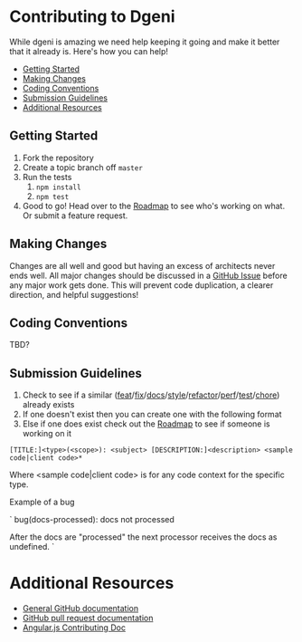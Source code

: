 # Contributing to Dgeni
While dgeni is amazing we need help keeping it going and make it better that it already is. Here's how you can help!

- [Getting Started](#getting-started)
- [Making Changes](#making-changes)
- [Coding Conventions](#coding-conventions)
- [Submission Guidelines](#submission-guidelines)
- [Additional Resources](#additional-resources)

## <a name="getting-started">Getting Started</a>

1. Fork the repository
2. Create a topic branch off `master`
2. Run the tests
	1. `npm install`
	2. `npm test`
3. Good to go! Head over to the [Roadmap](roadmap) to see who's working on what. Or submit a feature request.

## <a name="making-changes">Making Changes</a>

Changes are all well and good but having an excess of architects never ends well. 
All major changes should be discussed in a [GitHub Issue](issues) before any major work gets done. 
This will prevent code duplication, a clearer direction, and helpful suggestions!

## <a name="coding-conventions">Coding Conventions</a>

TBD?

## <a name="submission-guidelines">Submission Guidelines</a>

1. Check to see if a similar ([feat](https://github.com/angular/dgeni/search?q=feat&type=Issues)/[fix](https://github.com/angular/dgeni/search?q=fix&type=Issues)/[docs](https://github.com/angular/dgeni/search?q=docs&type=Issues)/[style](https://github.com/angular/dgeni/search?q=style&type=Issues)/[refactor](https://github.com/angular/dgeni/search?q=refactor&type=Issues)/[perf](https://github.com/angular/dgeni/search?q=perf&type=Issues)/[test](https://github.com/angular/dgeni/search?q=test&type=Issues)/[chore](https://github.com/angular/dgeni/search?q=chore&type=Issues)) already exists
2. If one doesn't exist then you can create one with the following format
3. Else if one does exist check out the [Roadmap](roadmap) to see if someone is working on it

`
[TITLE:]<type>(<scope>): <subject>
[DESCRIPTION:]<description> <sample code|client code>*
`

Where <sample code|client code> is for any code context for the specific type.

Example of a bug

`
bug(docs-processed): docs not processed

After the docs are "processed" the next processor receives the docs as undefined.
`

# <a name="additional-resources">Additional Resources</a>

* [General GitHub documentation](http://help.github.com/)
* [GitHub pull request documentation](http://help.github.com/send-pull-requests/)
* [Angular.js Contributing Doc](https://github.com/angular/angular.js/blob/CONTRIBUTING.md)

[roadmap]: http://github.com/angular/dgeni/blob/master/ROADMAP.md
[issues]: https://github.com/angular/dgeni/issues?state=open